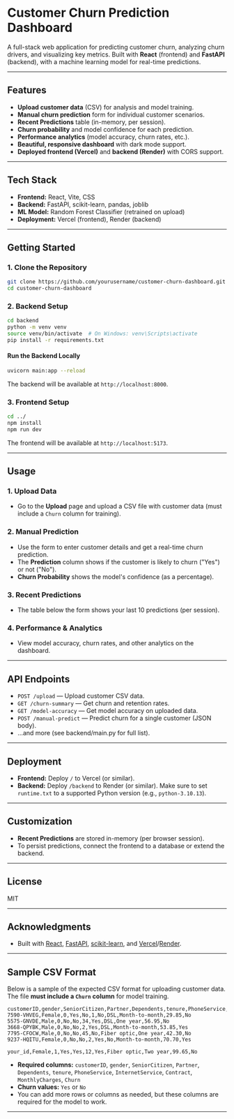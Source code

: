 # Customer Churn Prediction Dashboard

A full-stack web application for predicting customer churn, analyzing churn drivers, and visualizing key metrics. Built with **React** (frontend) and **FastAPI** (backend), with a machine learning model for real-time predictions.

---

## Features

- **Upload customer data** (CSV) for analysis and model training.
- **Manual churn prediction** form for individual customer scenarios.
- **Recent Predictions** table (in-memory, per session).
- **Churn probability** and model confidence for each prediction.
- **Performance analytics** (model accuracy, churn rates, etc.).
- **Beautiful, responsive dashboard** with dark mode support.
- **Deployed frontend (Vercel)** and **backend (Render)** with CORS support.

---

## Tech Stack

- **Frontend:** React, Vite, CSS
- **Backend:** FastAPI, scikit-learn, pandas, joblib
- **ML Model:** Random Forest Classifier (retrained on upload)
- **Deployment:** Vercel (frontend), Render (backend)

---

## Getting Started

### 1. Clone the Repository

```bash
git clone https://github.com/yourusername/customer-churn-dashboard.git
cd customer-churn-dashboard
```

### 2. Backend Setup

```bash
cd backend
python -m venv venv
source venv/bin/activate  # On Windows: venv\Scripts\activate
pip install -r requirements.txt
```

#### Run the Backend Locally

```bash
uvicorn main:app --reload
```

The backend will be available at `http://localhost:8000`.

### 3. Frontend Setup

```bash
cd ../
npm install
npm run dev
```

The frontend will be available at `http://localhost:5173`.

---

## Usage

### 1. Upload Data

- Go to the **Upload** page and upload a CSV file with customer data (must include a `Churn` column for training).

### 2. Manual Prediction

- Use the form to enter customer details and get a real-time churn prediction.
- The **Prediction** column shows if the customer is likely to churn ("Yes") or not ("No").
- **Churn Probability** shows the model's confidence (as a percentage).

### 3. Recent Predictions

- The table below the form shows your last 10 predictions (per session).

### 4. Performance & Analytics

- View model accuracy, churn rates, and other analytics on the dashboard.

---

## API Endpoints

- `POST /upload` — Upload customer CSV data.
- `GET /churn-summary` — Get churn and retention rates.
- `GET /model-accuracy` — Get model accuracy on uploaded data.
- `POST /manual-predict` — Predict churn for a single customer (JSON body).
- ...and more (see backend/main.py for full list).

---

## Deployment

- **Frontend:** Deploy `/` to Vercel (or similar).
- **Backend:** Deploy `/backend` to Render (or similar). Make sure to set `runtime.txt` to a supported Python version (e.g., `python-3.10.13`).

---

## Customization

- **Recent Predictions** are stored in-memory (per browser session).
- To persist predictions, connect the frontend to a database or extend the backend.

---

## License

MIT

---

## Acknowledgments

- Built with [React](https://react.dev/), [FastAPI](https://fastapi.tiangolo.com/), [scikit-learn](https://scikit-learn.org/), and [Vercel](https://vercel.com/)/[Render](https://render.com/).

---

## Sample CSV Format

Below is a sample of the expected CSV format for uploading customer data. The file **must include a `Churn` column** for model training.

```csv
customerID,gender,SeniorCitizen,Partner,Dependents,tenure,PhoneService,InternetService,Contract,MonthlyCharges,Churn
7590-VHVEG,Female,0,Yes,No,1,No,DSL,Month-to-month,29.85,No
5575-GNVDE,Male,0,No,No,34,Yes,DSL,One year,56.95,No
3668-QPYBK,Male,0,No,No,2,Yes,DSL,Month-to-month,53.85,Yes
7795-CFOCW,Male,0,No,No,45,No,Fiber optic,One year,42.30,No
9237-HQITU,Female,0,No,No,2,Yes,No,Month-to-month,70.70,Yes

your_id,Female,1,Yes,Yes,12,Yes,Fiber optic,Two year,99.65,No
```

- **Required columns:** `customerID`, `gender`, `SeniorCitizen`, `Partner`, `Dependents`, `tenure`, `PhoneService`, `InternetService`, `Contract`, `MonthlyCharges`, `Churn`
- **Churn values:** `Yes` or `No`
- You can add more rows or columns as needed, but these columns are required for the model to work.

---
